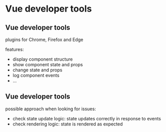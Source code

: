 # Vue developer tools

## Vue developer tools

plugins for Chrome, Firefox and Edge

features:

- display component structure
- show component state and props
- change state and props
- log component events
- ...

## Vue developer tools

possible approach when looking for issues:

- check state update logic: state updates correctly in response to events
- check rendering logic: state is rendered as expected
